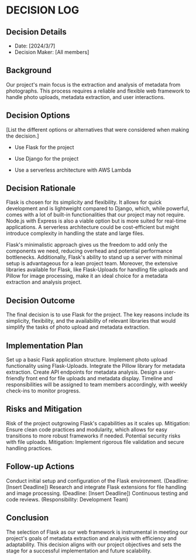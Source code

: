# DECISION LOG 
## Decision Details 
- Date: [2024/3/7]
- Decision Maker: [All members]
  
## Background 
Our project's main focus is the extraction and analysis of metadata from photographs. This process requires a reliable and flexible web framework to handle photo uploads, metadata extraction, and user interactions.
## Decision Options 

[List the different options or alternatives that were considered when making the decision.] 

- Use Flask for the project

- Use Django for the project

- Use a serverless architecture with AWS Lambda


## Decision Rationale 
Flask is chosen for its simplicity and flexibility. It allows for quick development and is lightweight compared to Django, which, while powerful, comes with a lot of built-in functionalities that our project may not require. Node.js with Express is also a viable option but is more suited for real-time applications. A serverless architecture could be cost-efficient but might introduce complexity in handling the state and large files.

Flask's minimalistic approach gives us the freedom to add only the components we need, reducing overhead and potential performance bottlenecks. Additionally, Flask's ability to stand up a server with minimal setup is advantageous for a lean project team. Moreover, the extensive libraries available for Flask, like Flask-Uploads for handling file uploads and Pillow for image processing, make it an ideal choice for a metadata extraction and analysis project.
## Decision Outcome 
The final decision is to use Flask for the project. The key reasons include its simplicity, flexibility, and the availability of relevant libraries that would simplify the tasks of photo upload and metadata extraction. 

## Implementation Plan 

Set up a basic Flask application structure.
Implement photo upload functionality using Flask-Uploads.
Integrate the Pillow library for metadata extraction.
Create API endpoints for metadata analysis.
Design a user-friendly front end for file uploads and metadata display.
Timeline and responsibilities will be assigned to team members accordingly, with weekly check-ins to monitor progress.

## Risks and Mitigation 

Risk of the project outgrowing Flask's capabilities as it scales up. Mitigation: Ensure clean code practices and modularity, which allows for easy transitions to more robust frameworks if needed.
Potential security risks with file uploads. Mitigation: Implement rigorous file validation and secure handling practices.

## Follow-up Actions 

Conduct initial setup and configuration of the Flask environment. (Deadline: [Insert Deadline])
Research and integrate Flask extensions for file handling and image processing. (Deadline: [Insert Deadline])
Continuous testing and code reviews. (Responsibility: Development Team) 

## Conclusion 

The selection of Flask as our web framework is instrumental in meeting our project's goals of metadata extraction and analysis with efficiency and adaptability. This decision aligns with our project objectives and sets the stage for a successful implementation and future scalability.
